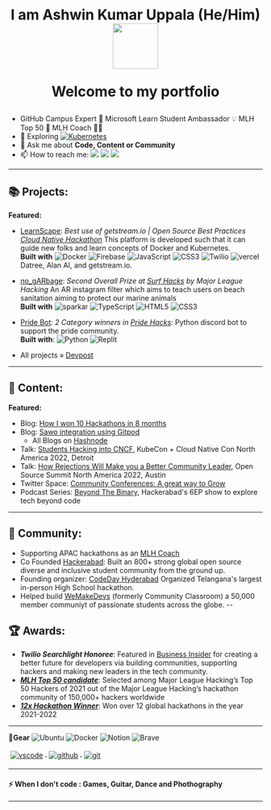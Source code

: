 <h1 align="center"> 
I am Ashwin Kumar Uppala (He/Him)
<img src="https://media.giphy.com/media/bcKmIWkUMCjVm/giphy.gif" width="90">
    
Welcome to my portfolio</h1>
- GitHub Campus Expert 🚩 Microsoft Learn Student Ambassador  💡 MLH Top 50 🌟 MLH Coach 🧑‍🏫
- 🌱 Exploring <a href="https://kubernetes.io/">![Kubernetes](https://img.shields.io/badge/kubernetes-%23326ce5.svg?style=for-the-badge&logo=kubernetes&logoColor=white)</a>
- 💬 Ask me about **Code, Content or Community**
- 📫 How to reach me:
<a href="https://twitter.com/ashwinexe"><img src="https://img.shields.io/badge/Twitter-%231DA1F2.svg?style=for-the-badge&logo=Twitter&logoColor=white"></a>
<a href="https://linkedin.com/in/ashwinexe"><img src="https://img.shields.io/badge/linkedin-%230077B5.svg?style=for-the-badge&logo=linkedin&logoColor=white"></a>
<a href="mailto:kumarashwin2603@gmail.com"><img src="https://img.shields.io/badge/Gmail-D14836?style=for-the-badge&logo=gmail&logoColor=white"></a>

---
## 📚 Projects: 

**Featured:**

- [LearnScape](https://github.com/starlightknown/LearnScape):  *Best use of getstream.io | Open Source Best Practices[ Cloud Native Hackathon](https://devpost.com/software/learnscape)*
 This platform is developed such that it can guide new folks and learn concepts of Docker and Kubernetes. <br/>
 **Built with** ![Docker](https://img.shields.io/badge/docker-%230db7ed.svg?style=for-the-badge&logo=docker&logoColor=white) ![Firebase](https://img.shields.io/badge/Firebase-039BE5?style=for-the-badge&logo=Firebase&logoColor=white) ![JavaScript](https://img.shields.io/badge/javascript-%23323330.svg?style=for-the-badge&logo=javascript&logoColor=%23F7DF1E) ![CSS3](https://img.shields.io/badge/css3-%231572B6.svg?style=for-the-badge&logo=css3&logoColor=white) ![Twilio](https://img.shields.io/badge/Twilio-F22F46?style=for-the-badge&logo=Twilio&logoColor=white) ![vercel](https://img.shields.io/badge/Vercel-000000?style=for-the-badge&logo=vercel&logoColor=white) Datree, Alan AI,
and getstream.io.
- [no_gARbage](https://github.com/SurfsUpHacks21/No_gARbage): *Second Overall Prize at [Surf Hacks](https://devpost.com/software/no-garbage) by Major League Hacking*
An AR instagram filter which aims to teach users on beach
sanitation aiming to protect our marine animals <br/>
**Built with** ![sparkar](https://img.shields.io/badge/Spark%20AR-FF5C83?style=for-the-badge&logo=SparkAR&logoColor=white) ![TypeScript](https://img.shields.io/badge/typescript-%23007ACC.svg?style=for-the-badge&logo=typescript&logoColor=white) ![HTML5](https://img.shields.io/badge/html5-%23E34F26.svg?style=for-the-badge&logo=html5&logoColor=white) ![CSS3](https://img.shields.io/badge/css3-%231572B6.svg?style=for-the-badge&logo=css3&logoColor=white)
- [Pride Bot](https://github.com/tyffical/Pridebot): *2 Category winners in [Pride Hacks](https://github.com/tyffical/Pridebot)*:
Python discord bot to support the pride community. <br/>
**Built with**: ![Python](https://img.shields.io/badge/python-3670A0?style=for-the-badge&logo=python&logoColor=ffdd54) ![Replit](https://img.shields.io/badge/Replit-DD1200?style=for-the-badge&logo=Replit&logoColor=white) 

- All projects » [Devpost](https://devpost.com/ashwinexe)
---

## 🎤 Content:
**Featured:**
- Blog: [How I won 10 Hackathons in 8 months](https://ashwinexe.hashnode.dev/how-i-won-10-hackathons-in-8-months)
- Blog: [Sawo integration using Gitpod](https://ashwinexe.hashnode.dev/sawo-x-gitpod)
    - All Blogs on [Hashnode](https://ashwinexe.hashnode.dev/)
- Talk: [Students Hacking into CNCF](https://www.youtube.com/watch?v=iEeBlxo2Aeg), KubeCon + Cloud Native Con North America 2022, Detroit
- Talk: [How Rejections Will Make you a Better Community Leader](https://www.youtube.com/watch?v=gYZezP6-IUo&t=1s), Open Source Summit North America 2022, Austin
- Twitter Space: [Community Conferences: A great way to Grow
](https://youtu.be/ztWNk9Q_uYQ)
- Podcast Series: [Beyond The Binary](https://www.youtube.com/playlist?list=PLimLxMcF2Zrin3lX_kgwcArjJA83n4f53), Hackerabad's 6EP show to explore tech beyond code
---

## 👫 Community:
- Supporting APAC hackathons as an [MLH Coach](https://mlh.io/coaches)
- Co Founded [Hackerabad](https://twitter.com/hackerabad): Built an 800+ strong global open source diverse and inclusive student community from the ground up.
- Founding organizer: [CodeDay Hyderabad](https://twitter.com/codeday_hyd) Organized Telangana's largest in-person High School hackathon.
- Helped build [WeMakeDevs](https://twitter.com/WeMakeDevs) (formerly Community Classroom) a 50,000 member communiyt of passionate students across the globe.
--
## 🏆 Awards: 
- ***Twilio Searchlight Honoree***: Featured in [Business Insider](https://www.businessinsider.com/sc/meet-the-inspirational-leaders-creating-a-better-future-for-developers?IR=T) for creating a better future for developers via building communities, supporting hackers and making new leaders in the tech community.
- [***MLH Top 50 candidate***](https://top.mlh.io/2022/profiles/ashwin-kumar-uppala): Selected among Major League Hacking’s Top 50 Hackers of 2021 out of the Major League Hacking’s hackathon community of 150,000+ hackers worldwide
- [***12x Hackathon Winner***](https://devpost.com/ashwinexe): Won over 12 global hackathons in the year 2021-2022
<!-- **🚧I build with....**
<p>
<a href="#">
<img src="https://github.com/ashwinexe/ColoredBadges/blob/master/svg/dev/frameworks/nodejs.svg?raw=true">
</a>
<a href="#">
<img src="https://github.com/ashwinexe/ColoredBadges/raw/master/svg/dev/languages/java.svg">
</a>
<a href="#">
<img src="https://raw.githubusercontent.com/ashwinexe/ColoredBadges/master/svg/dev/languages/css3.svg">
</a>
<a href="#">
<img src="https://raw.githubusercontent.com/ashwinexe/ColoredBadges/master/svg/dev/languages/html.svg">
</a>
<a href="https://getbootstrap.com/">
    <img src="https://raw.githubusercontent.com/ashwinexe/ColoredBadges/master/svg/dev/frameworks/bootstrap.svg" alt="bootstrap" style="vertical-align:top; margin:4px">
  </a>
<a href="#">
<img src="https://raw.githubusercontent.com/ashwinexe/ColoredBadges/master/svg/dev/languages/python.svg" style="vertical-align:top; margin:4px">
</a>
<a href="https://git-scm.com/">
<img src="https://raw.githubusercontent.com/ashwinexe/ColoredBadges/master/svg/dev/languages/js.svg">
</a>

</p>
 -->
---

**🧰Gear**
![Ubuntu](https://img.shields.io/badge/Ubuntu-E95420?style=for-the-badge&logo=ubuntu&logoColor=white) ![Docker](https://img.shields.io/badge/docker-%230db7ed.svg?style=for-the-badge&logo=docker&logoColor=white) ![Notion](https://img.shields.io/badge/Notion-%23000000.svg?style=for-the-badge&logo=notion&logoColor=white) ![Brave](https://img.shields.io/badge/Brave-FB542B?style=for-the-badge&logo=Brave&logoColor=white)
<p>
<a href="https://code.visualstudio.com/">
<img src="https://raw.githubusercontent.com/ashwinexe/ColoredBadges/master/svg/dev/tools/visualstudio_code.svg" alt="vscode" style="vertical-align:top; margin:4px">
</a>
<a href="github.com/ashwinexe">
<img src="https://raw.githubusercontent.com/klaasnicolaas/ColoredBadges/prod/svg/dev/services/github.svg" alt="github" style="vertical-align:top; margin:4px">
</a>

<a href="https://git-scm.com">
        <img src="https://raw.githubusercontent.com/klaasnicolaas/ColoredBadges/prod/svg/dev/tools/git.svg" alt="git" style="vertical-align:top; margin:4px">
</a>
</p>

---


#### ⚡ When I don't code : **Games, Guitar, Dance and Phothography**

---

<!-- ![Ashwin's github stats](https://github-readme-stats-beryl.vercel.app/api?username=ashwinexe&count_private=true&show_icons=true) ![Top Langs](https://github-readme-stats-beryl.vercel.app/api/top-langs/?username=ashwinexe&hide=Ruby,Shell&layout=compact)
[![GitHub Streak](http://github-readme-streak-stats.herokuapp.com?user=ashwinexe&theme=dark)](https://git.io/streak-stats) -->
